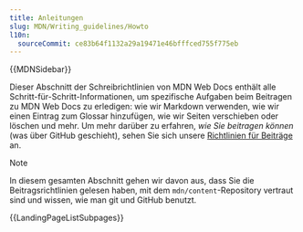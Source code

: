 ```yaml
---
title: Anleitungen
slug: MDN/Writing_guidelines/Howto
l10n:
  sourceCommit: ce83b64f1132a29a19471e46bfffced755f775eb
---
```


{{MDNSidebar}}

Dieser Abschnitt der Schreibrichtlinien von MDN Web Docs enthält alle Schritt-für-Schritt-Informationen, um spezifische Aufgaben beim Beitragen zu MDN Web Docs zu erledigen: wie wir Markdown verwenden, wie wir einen Eintrag zum Glossar hinzufügen, wie wir Seiten verschieben oder löschen und mehr. Um mehr darüber zu erfahren, _wie Sie beitragen können_ (was über GitHub geschieht), sehen Sie sich unsere [Richtlinien für Beiträge](/de/docs/MDN/Community/Contributing) an.

> [!NOTE]
> In diesem gesamten Abschnitt gehen wir davon aus, dass Sie die Beitragsrichtlinien gelesen haben, mit dem `mdn/content`-Repository vertraut sind und wissen, wie man git und GitHub benutzt.

{{LandingPageListSubpages}}
